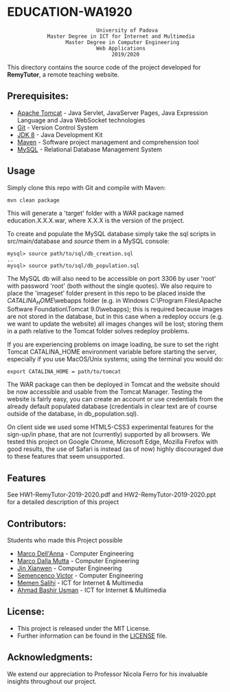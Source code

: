 # EDUCATION-WA1920

                                 University of Padova
                 Master Degree in ICT for Internet and Multimedia 
                       Master Degree in Computer Engineering
                                 Web Applications 
                                      2019/2020


This directory contains the source code of the project developed for **RemyTutor**, a remote teaching website.

## Prerequisites:

- [Apache Tomcat](http://tomcat.apache.org/) - Java Servlet, JavaServer Pages, Java Expression Language and Java WebSocket technologies
- [Git](https://git-scm.com/) -  Version Control System
- [JDK 8](https://www.oracle.com/java/technologies/javase-jdk8-downloads.html) - Java Development Kit
- [Maven](https://maven.apache.org/) -  Software project management and comprehension tool
- [MySQL](https://www.mysql.com/) - Relational Database Management System

## Usage

Simply clone this repo with Git and compile with Maven:

	mvn clean package
	
This will generate a 'target' folder with a WAR package named education.X.X.X.war, where X.X.X is the version of the project.

To create and populate the MySQL database simply take the sql scripts in src/main/database and *source* them in a MySQL console:

    mysql> source path/to/sql/db_creation.sql
    ..
    mysql> source path/to/sql/db_population.sql

The MySQL db will also need to be accessible on port 3306 by user 'root' with password 'root' (both without the single quotes).
We also require to place the 'imageset' folder present in this repo to be placed inside the $CATALINA_HOME$\webapps folder
(e.g. in Windows C:\Program Files\Apache Software Foundation\Tomcat 9.0\webapps); this is required because images are 
not stored in the database, but in this case when a redeploy occurs (e.g. we want to update the website) all images changes will be lost; 
storing them in a path relative to the Tomcat folder solves redeploy problems. 

If you are experiencing problems on image loading, be sure to set the right Tomcat CATALINA_HOME environment variable before starting the server, 
especially if you use MacOS/Unix systems; using the terminal you would do:

	export CATALINA_HOME = path/to/tomcat

The WAR package can then be deployed in Tomcat and the website should be now accessible and usable from the Tomcat Manager.
Testing the website is fairly easy, you can create an account or use credentials from the already default populated 
database (credentials in clear text are of course outside of the database, in db_population.sql).

On client side we used some HTML5-CSS3 experimental features for the sign-up/in phase, that are not (currently) supported by all browsers.
We tested this project on Google Chrome, Microsoft Edge, Mozilla Firefox with good results, the use of Safari is instead 
(as of now) highly discouraged due to these features that seem unsupported.

## Features

See HW1-RemyTutor-2019-2020.pdf and HW2-RemyTutor-2019-2020.ppt for a detailed description of this project

## Contributors:
Students who made this Project possible

* [Marco Dell'Anna](https://bitbucket.org/%7Bd8df9b14-ec57-443e-ba56-802d4f5483c9%7D/) - Computer Engineering
* [Marco Dalla Mutta](https://bitbucket.org/%7Bf5e243b3-d5ce-4baf-aa57-1f6a7bd87650%7D/) - Computer Engineering
* [Jin Xianwen](https://bitbucket.org/%7Bdd398f8c-f491-4e3f-ba61-0ebed3bb2845%7D/) - Computer Engineering
* [Semencenco Victor](https://bitbucket.org/%7Bdd4c42d8-0e76-4c93-adda-11149e82ee40%7D/) - Computer Engineering
* [Memen Salihi](https://bitbucket.org/account/user/%7B618b397f-36e0-4f88-b39c-454c3a297ab6%7D/) - ICT for Internet & Multimedia
* [Ahmad Bashir Usman](https://bitbucket.org/%7Bd6a6bf8a-962e-4161-ab75-07c273cb7b16%7D/) - ICT for Internet & Multimedia
 
## License:

 * This project is released under the MIT License.
 * Further information can be found in the [LICENSE](LICENSE.md) file.


## Acknowledgments:

We extend our appreciation to Professor Nicola Ferro for his invaluable insights throughout our project.








